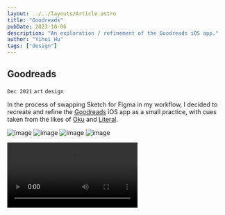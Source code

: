 ```yaml
---
layout: ../../layouts/Article.astro
title: "Goodreads"
pubDate: 2023-10-06
description: "An exploration / refinement of the Goodreads iOS app."
author: "Yihui Hu"
tags: ["design"]
---
```


## Goodreads

`Dec 2021`
`art`
`design`

In the process of swapping Sketch for Figma in my workflow, I decided to recreate and refine the [Goodreads](https://goodreads.com) iOS app as a small practice, with cues taken from the likes of [Oku](https://oku.club) and [Literal](https://literal.club).

![image](/assets/goodreads/goodreads_main.jpg)
![image](/assets/goodreads/goodreads_overview.jpg)
![image](/assets/goodreads/goodreads_components.jpg)
![image](/assets/goodreads/goodreads_details.jpg)

<video controls autoplay>
  <source
    src="/assets/goodreads/goodreads_demo.mp4"
    type="video/mp4"
  ></source>
</video>
